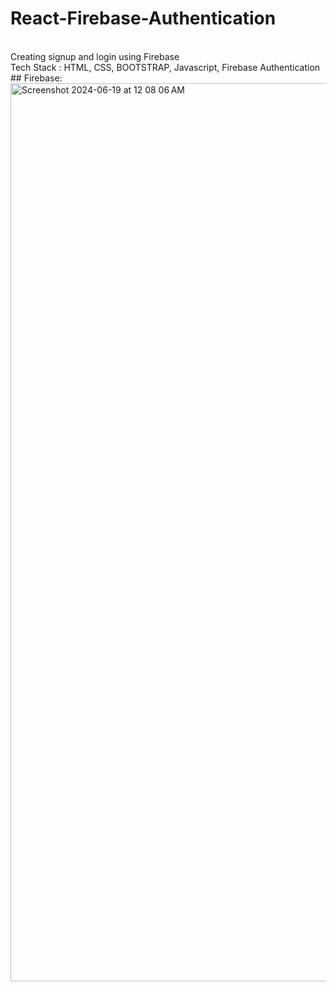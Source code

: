 # React-Firebase-Authentication
<br/>
Creating signup and login using Firebase 
<br/>
Tech Stack : HTML, CSS, BOOTSTRAP, Javascript, Firebase Authentication
<br/>
## Firebase:
<img width="1437" alt="Screenshot 2024-06-19 at 12 08 06 AM" src="https://github.com/HemanthReddy10/React-Firebase-Authentication/assets/99050861/54c5a722-8515-4355-93f8-394dbd957e75">
